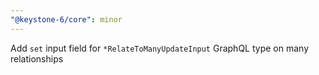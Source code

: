 ```yaml
---
"@keystone-6/core": minor
---
```


Add `set` input field for `*RelateToManyUpdateInput` GraphQL type on many relationships
